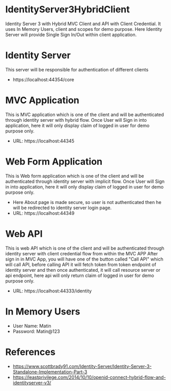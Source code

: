 # IdentityServer3HybridClient
Identity Server 3 with Hybrid MVC Client and API with Client Credential.
It uses In Memory Users, client and scopes for demo purpose.
Here Identity Server will provide Single Sign In/Out within client application.

# Identity Server
This server will be responsible for authentication of different clients
- https://localhost:44354/core
# MVC Application
This is MVC application which is one of the client and will be authenticated through identity server with hybrid flow.
Once User will Sign in into application, here it will only display claim of logged in user for demo purpose only.
- URL: https://localhost:44345
# Web Form Application
This is Web form application which is one of the client and will be authenticated through identity server with implicit flow.
Once User will Sign in into application, here it will only display claim of logged in user for demo purpose only.
- Here About page is made secure, so user is not authenticated then he will be redirected to identity server login page.
- URL: https://localhost:44349
# Web API
This is web API which is one of the client and will be authenticated through identity server with client credential flow from within the MVC APP
After sign in in MVC App, you will have one of the button called "Call API" which will call API, before calling API it will fetch token from token endpoint of identity server and then once authenticated, it will call resource server or api endpoint, here api will only return claim of logged in user for demo purpose only.
- URL: https://localhost:44333/identity

# In Memory Users
- User Name: Matin
- Password: Matin@123

# References
- https://www.scottbrady91.com/Identity-Server/Identity-Server-3-Standalone-Implementation-Part-3
- https://leastprivilege.com/2014/10/10/openid-connect-hybrid-flow-and-identityserver-v3/
